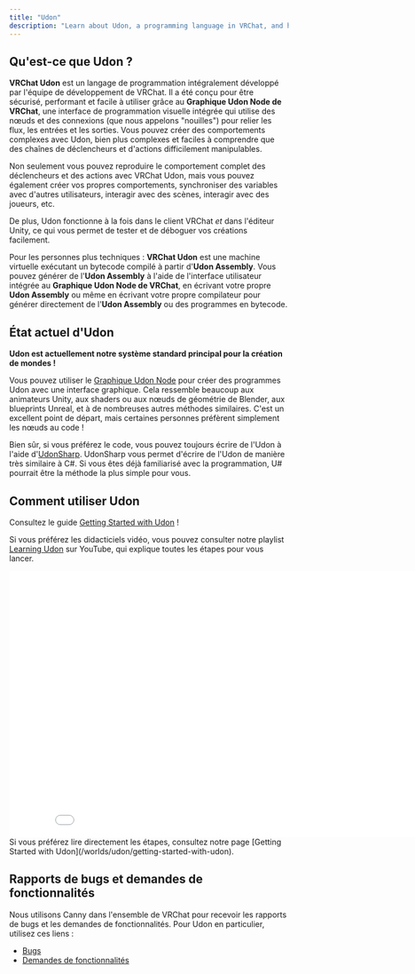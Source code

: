 ```yaml
---
title: "Udon"
description: "Learn about Udon, a programming language in VRChat, and how to use it to create interactive experiences."
---
```


## Qu'est-ce que Udon ?
**VRChat Udon** est un langage de programmation intégralement développé par l'équipe de développement de VRChat. Il a été conçu pour être sécurisé, performant et facile à utiliser grâce au **Graphique Udon Node de VRChat**, une interface de programmation visuelle intégrée qui utilise des nœuds et des connexions (que nous appelons "nouilles") pour relier les flux, les entrées et les sorties. Vous pouvez créer des comportements complexes avec Udon, bien plus complexes et faciles à comprendre que des chaînes de déclencheurs et d'actions difficilement manipulables.

Non seulement vous pouvez reproduire le comportement complet des déclencheurs et des actions avec VRChat Udon, mais vous pouvez également créer vos propres comportements, synchroniser des variables avec d'autres utilisateurs, interagir avec des scènes, interagir avec des joueurs, etc.

De plus, Udon fonctionne à la fois dans le client VRChat *et* dans l'éditeur Unity, ce qui vous permet de tester et de déboguer vos créations facilement.

Pour les personnes plus techniques : **VRChat Udon** est une machine virtuelle exécutant un bytecode compilé à partir d'**Udon Assembly**. Vous pouvez générer de l'**Udon Assembly** à l'aide de l'interface utilisateur intégrée au **Graphique Udon Node de VRChat**, en écrivant votre propre **Udon Assembly** ou même en écrivant votre propre compilateur pour générer directement de l'**Udon Assembly** ou des programmes en bytecode.

## État actuel d'Udon
**Udon est actuellement notre système standard principal pour la création de mondes !**

Vous pouvez utiliser le [Graphique Udon Node](/worlds/udon/graph) pour créer des programmes Udon avec une interface graphique. Cela ressemble beaucoup aux animateurs Unity, aux shaders ou aux nœuds de géométrie de Blender, aux blueprints Unreal, et à de nombreuses autres méthodes similaires. C'est un excellent point de départ, mais certaines personnes préfèrent simplement les nœuds au code !

Bien sûr, si vous préférez le code, vous pouvez toujours écrire de l'Udon à l'aide d'[UdonSharp](https://udonsharp.docs.vrchat.com/). UdonSharp vous permet d'écrire de l'Udon de manière très similaire à C#. Si vous êtes déjà familiarisé avec la programmation, U# pourrait être la méthode la plus simple pour vous.

## Comment utiliser Udon
Consultez le guide [Getting Started with Udon](/worlds/udon/getting-started-with-udon) !

Si vous préférez les didacticiels vidéo, vous pouvez consulter notre playlist [Learning Udon](https://www.youtube.com/playlist?list=PLe9XHNvXcouQjg5GULWGLj1tMzeythnQi) sur YouTube, qui explique toutes les étapes pour vous lancer.
<iframe class="embedly-embed" src="//cdn.embedly.com/widgets/media.html?src=http%3A%2F%2Fwww.youtube.com%2Fembed%2Fvideoseries%3Flist%3DPLe9XHNvXcouQjg5GULWGLj1tMzeythnQi&display_name=YouTube&url=https%3A%2F%2Fwww.youtube.com%2Fplaylist%3Flist%3DPLe9XHNvXcouQjg5GULWGLj1tMzeythnQi&image=https%3A%2F%2Fi.ytimg.com%2Fvi%2F8gXzBTqlP6I%2Fhqdefault.jpg%3Fsqp%3D-oaymwEWCKgBEF5IWvKriqkDCQgBFQAAiEIYAQ%3D%3D%26rs%3DAOn4CLDEoE6be2bvFU9le9GXGstXJO0nfg&key=f2aa6fc3595946d0afc3d76cbbd25dc3&type=text%2Fhtml&schema=youtube" width="853" height="480" scrolling="no" title="YouTube embed" frameborder="0" allow="autoplay; fullscreen" allowfullscreen="true"></iframe>
Si vous préférez lire directement les étapes, consultez notre page [Getting Started with Udon](/worlds/udon/getting-started-with-udon).

## Rapports de bugs et demandes de fonctionnalités
Nous utilisons Canny dans l'ensemble de VRChat pour recevoir les rapports de bugs et les demandes de fonctionnalités. Pour Udon en particulier, utilisez ces liens :
* [Bugs](https://feedback.vrchat.com/vrchat-udon-closed-alpha-bugs)
* [Demandes de fonctionnalités](https://feedback.vrchat.com/vrchat-udon-closed-alpha-feedback)